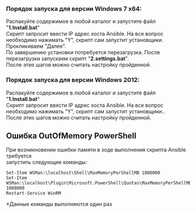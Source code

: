 ### Порядок запуска для версии Windows 7 x64: ###

Распакуйте содержимое в любой каталог и запустите файл "**1.Install.bat**" <br>
Скрипт запросит ввести IP адрес хоста Ansible.
На все вопрос необходимо нажимать "Y", скрипт сам запустит установщики.
Прокликиваем "Далее".<br>
По завершению установки потребуется перезагрузка.
После перезагрузки запускаем скрипт "**2.settings.bat**".<br>
После этих шагов можно считать настройку пройденной.

### Порядок запуска для версии Windows 2012: ###

Распакуйте содержимое в любой каталог и запустите файл "**1.Install.bat**" <br>
Скрипт запросит ввести IP адрес хоста Ansible.
На все вопрос необходимо нажимать "Y", скрипт сам запустит установщики..<br>
После этих шагов можно считать настройку пройденной.

## Ошибка **OutOfMemory** PowerShell ##

При возникновении ошибки памяти в ходе выполнения скрипта Ansible требуется <br>
запустить следующие команды:

    Set-Item WSMan:\localhost\Shell\MaxMemoryPerShellMB 1000000
    Set-Item WSMan:\localhost\Plugin\Microsoft.PowerShell\Quotas\MaxMemoryPerShellMB 1000000
    Restart-Service WinRM

*Данные команды выполняются один раз